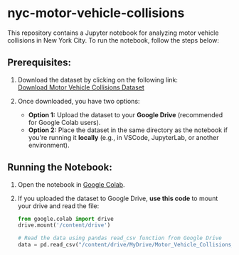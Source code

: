 # nyc-motor-vehicle-collisions

This repository contains a Jupyter notebook for analyzing motor vehicle collisions in New York City. To run the notebook, follow the steps below:

## Prerequisites:
1. Download the dataset by clicking on the following link:  
   [Download Motor Vehicle Collisions Dataset](https://data.cityofnewyork.us/Public-Safety/Motor-Vehicle-Collisions-Crashes/h9gi-nx95)

2. Once downloaded, you have two options:  
   - **Option 1:** Upload the dataset to your **Google Drive** (recommended for Google Colab users).  
   - **Option 2:** Place the dataset in the same directory as the notebook if you're running it **locally** (e.g., in VSCode, JupyterLab, or another environment).

## Running the Notebook:
1. Open the notebook in [Google Colab](https://colab.research.google.com/).

2. If you uploaded the dataset to Google Drive, **use this code** to mount your drive and read the file:

   ```python
   from google.colab import drive
   drive.mount('/content/drive')

   # Read the data using pandas read_csv function from Google Drive
   data = pd.read_csv("/content/drive/MyDrive/Motor_Vehicle_Collisions_-_Crashes_20250112.csv")
